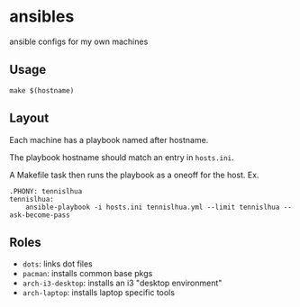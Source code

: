 # ansibles

ansible configs for my own machines

## Usage

```
make $(hostname)
```

## Layout

Each machine has a playbook named after hostname.

The playbook hostname should match an entry in `hosts.ini`.

A Makefile task then runs the playbook as a oneoff for the host. Ex.

```
.PHONY: tennislhua
tennislhua:
	ansible-playbook -i hosts.ini tennislhua.yml --limit tennislhua --ask-become-pass
```

## Roles

- `dots`: links dot files
- `pacman`: installs common base pkgs
- `arch-i3-desktop`: installs an i3 "desktop environment"
- `arch-laptop`: installs laptop specific tools
